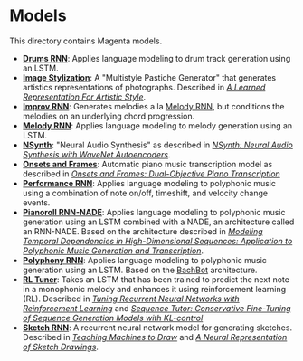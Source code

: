 # Models

This directory contains Magenta models.

* [**Drums RNN**](/magenta/models/drums_rnn): Applies language modeling to drum track generation using an LSTM.
* [**Image Stylization**](/magenta/models/image_stylization): A "Multistyle Pastiche Generator" that generates artistics representations of photographs. Described in [*A Learned Representation For Artistic Style*](https://arxiv.org/abs/1610.07629).
* [**Improv RNN**](/magenta/models/improv_rnn): Generates melodies a la [Melody RNN](/magenta/models/melody_rnn), but conditions the melodies on an underlying chord progression.
* [**Melody RNN**](/magenta/models/melody_rnn): Applies language modeling to melody generation using an LSTM.
* [**NSynth**](/magenta/models/nsynth): "Neural Audio Synthesis" as described in [*NSynth: Neural Audio Synthesis with WaveNet Autoencoders*](https://arxiv.org/abs/1704.01279).
* [**Onsets and Frames**](/magenta/models/onsets_frames_transcription): Automatic piano music transcription model as described in [*Onsets and Frames: Dual-Objective Piano Transcription*](https://arxiv.org/abs/1710.11153)
* [**Performance RNN**](/magenta/models/performance_rnn): Applies language modeling to polyphonic music using a combination of note on/off, timeshift, and velocity change events.
* [**Pianoroll RNN-NADE**](/magenta/models/pianoroll_rnn_nade): Applies language modeling to polyphonic music generation using an LSTM combined with a NADE, an architecture called an RNN-NADE. Based on the architecture described in [*Modeling Temporal Dependencies in High-Dimensional Sequences:
Application to Polyphonic Music Generation and Transcription*](http://www-etud.iro.umontreal.ca/~boulanni/ICML2012.pdf).
* [**Polyphony RNN**](/magenta/models/polyphony_rnn): Applies language modeling to polyphonic music generation using an LSTM. Based on the [BachBot](http://bachbot.com/) architecture.
* [**RL Tuner**](/magenta/models/rl_tuner): Takes an LSTM that has been trained to predict the next note in a monophonic melody and enhances it using reinforcement learning (RL). Described in [*Tuning Recurrent Neural Networks with Reinforcement Learning*](https://magenta.tensorflow.org/2016/11/09/tuning-recurrent-networks-with-reinforcement-learning/) and [*Sequence Tutor: Conservative Fine-Tuning of Sequence Generation Models with KL-control*](https://arxiv.org/abs/1611.02796)
* [**Sketch RNN**](/magenta/models/sketch_rnn): A recurrent neural network model for generating sketches. Described in [*Teaching Machines to Draw*](https://research.googleblog.com/2017/04/teaching-machines-to-draw.html) and [*A Neural Representation of Sketch Drawings*](https://arxiv.org/abs/1704.03477).
